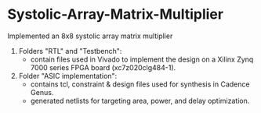 # Systolic-Array-Matrix-Multiplier
Implemented an 8x8 systolic array matrix multiplier
1. Folders "RTL" and "Testbench":
     - contain files used in Vivado to implement the design on a Xilinx Zynq 7000 series FPGA board (xc7z020clg484-1).
2. Folder "ASIC implementation":
     - contains tcl, constraint & design files used for synthesis in Cadence Genus.
     - generated netlists for targeting area, power, and delay optimization.

